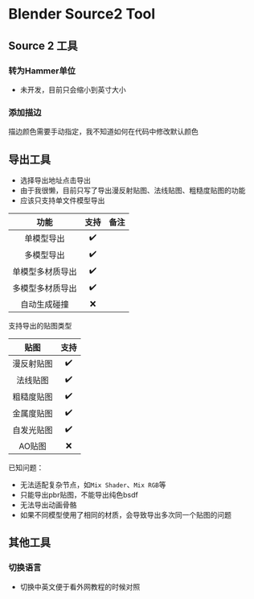 # Blender Source2 Tool
## Source 2 工具
### 转为Hammer单位
- 未开发，目前只会缩小到英寸大小
### 添加描边
描边颜色需要手动指定，我不知道如何在代码中修改默认颜色
## 导出工具
- 选择导出地址点击导出
- 由于我很懒，目前只写了导出漫反射贴图、法线贴图、粗糙度贴图的功能
- 应该只支持单文件模型导出

|    功能    | 支持 | 备注 |
|:--------:|:--:|:--:|
|  单模型导出   | ✔️ |    |
|  多模型导出   | ✔️ |    |
| 单模型多材质导出 | ✔️ |    |
| 多模型多材质导出 | ✔️ |    |
|  自动生成碰撞  | ❌  |    |

支持导出的贴图类型

|  贴图   | 支持 |
|:-----:|:--:|
| 漫反射贴图 | ✔️ |
| 法线贴图  | ✔️ |
| 粗糙度贴图 | ✔️ |
| 金属度贴图 | ✔️ |
| 自发光贴图 | ✔️ |
| AO贴图  | ❌  |

已知问题：
- 无法适配复杂节点，如`Mix Shader`、`Mix RGB`等
- 只能导出pbr贴图，不能导出纯色bsdf
- 无法导出动画骨骼
- 如果不同模型使用了相同的材质，会导致导出多次同一个贴图的问题
## 其他工具
### 切换语言
- 切换中英文便于看外网教程的时候对照


